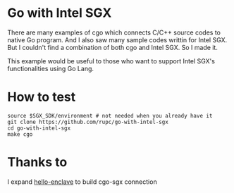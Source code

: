 # Go with Intel SGX 
There are many examples of cgo which connects C/C++ source codes to native Go program. And I also saw many sample codes writtin for Intel SGX. But I couldn't find a combination of both cgo and Intel SGX. So I made it.

This example would be useful to those who want to support Intel SGX's functionalities using Go Lang.

# How to test
```
source $SGX_SDK/environment # not needed when you already have it
git clone https://github.com/rupc/go-with-intel-sgx
cd go-with-intel-sgx
make cgo
```

# Thanks to
I expand [hello-enclave](https://github.com/digawp/hello-enclave) to build cgo-sgx connection
